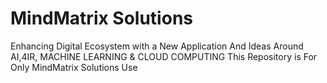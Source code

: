 # MindMatrix Solutions
Enhancing Digital Ecosystem with a New Application And Ideas Around AI,4IR, MACHINE LEARNING & CLOUD COMPUTING
This Repository is For Only MindMatrix Solutions Use
